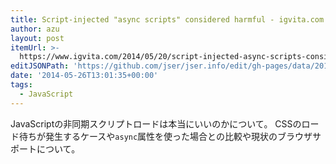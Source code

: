```yaml
---
title: Script-injected "async scripts" considered harmful - igvita.com
author: azu
layout: post
itemUrl: >-
  https://www.igvita.com/2014/05/20/script-injected-async-scripts-considered-harmful/
editJSONPath: 'https://github.com/jser/jser.info/edit/gh-pages/data/2014/05/index.json'
date: '2014-05-26T13:01:35+00:00'
tags:
  - JavaScript
---
```

JavaScriptの非同期スクリプトロードは本当にいいのかについて。
CSSのロード待ちが発生するケースや`async`属性を使った場合との比較や現状のブラウザサポートについて。
